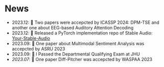 # News
- 2023.12: 🎉 Two papers were accepcted by ICASSP 2024: DPM-TSE and another one about EEG-based Auditory Attention Decoding
- 2023.12: 🚀 Released a PyTorch implementation repo of Stable Audio: [Your-Stable-Audio](https://github.com/haidog-yaqub/Your-Stable-Audio)
- 2023.09: 🎉 One paper about Multimodal Sentiment Analysis was accepcted by ASRU 2023
- 2023.09: 🎉 I Passed the Departmental Qualifying Exam at JHU
- *2023.07*: 🎉 One paper Diff-Pitcher was accepcted by WASPAA 2023
